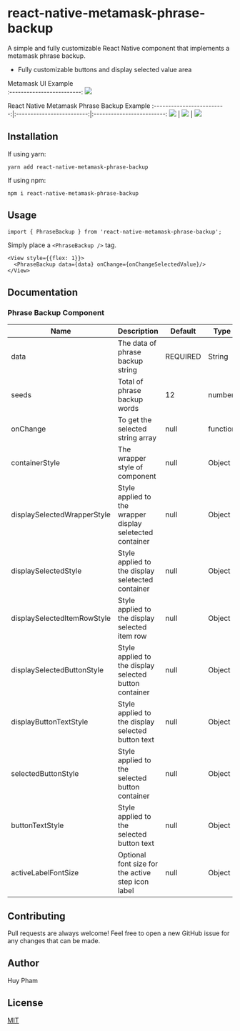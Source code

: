 # react-native-metamask-phrase-backup

A simple and fully customizable React Native component that implements a metamask phrase backup.
* Fully customizable buttons and display selected value area

Metamask UI Example       
:-------------------------:
![](assets/react-native-metamask-phrase-backup-example1.png)

React Native Metamask Phrase Backup Example
:-------------------------:|:-------------------------:|:-------------------------:
![](assets/react-native-metamask-phrase-backup-example2.png) | ![](assets/react-native-metamask-phrase-backup-example3.png) | ![](assets/react-native-metamask-phrase-backup-example4.png)


## Installation

If using yarn:

```
yarn add react-native-metamask-phrase-backup
```

If using npm:

```
npm i react-native-metamask-phrase-backup
```

## Usage

```
import { PhraseBackup } from 'react-native-metamask-phrase-backup';
```

Simply place a `<PhraseBackup />` tag.

```
<View style={{flex: 1}}>
  <PhraseBackup data={data} onChange={onChangeSelectedValue}/>
</View>
```

## Documentation

### Phrase Backup Component
| Name                      | Description                              | Default     | Type    |
|---------------------------|------------------------------------------|-------------|---------|
| data                      | The data of phrase backup string         | REQUIRED    | String  |
| seeds                     | Total of phrase backup words             | 12          | number  |
| onChange                  | To get the selected string array         | null        | function |
| containerStyle            | The wrapper style of component           | null        | Object  |
| displaySelectedWrapperStyle | Style applied to the wrapper display seletected container  | null | Object  |
| displaySelectedStyle      | Style applied to the display seletected container  | null | Object  |
| displaySelectedItemRowStyle | Style applied to the display selected item row   | null | Object  |
| displaySelectedButtonStyle  | Style applied to the display selected button container  | null | Object  |
| displayButtonTextStyle    | Style applied to the display selected button text           | null | Object  |
| selectedButtonStyle       | Style applied to the selected button container     | null | Object  |
| buttonTextStyle           | Style applied to the selected button text          | null | Object  |
| activeLabelFontSize       | Optional font size for the active step icon label  | null | Object  |


## Contributing
Pull requests are always welcome! Feel free to open a new GitHub issue for any changes that can be made.

## Author
Huy Pham

## License
[MIT](./LICENSE)